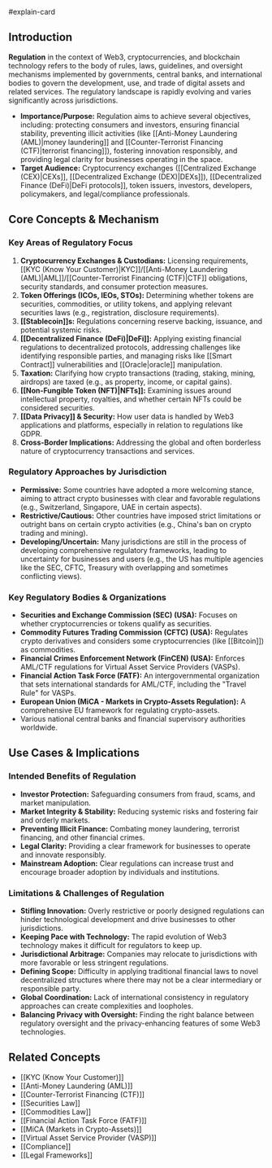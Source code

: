 #explain-card

## Introduction

**Regulation** in the context of Web3, cryptocurrencies, and blockchain technology refers to the body of rules, laws, guidelines, and oversight mechanisms implemented by governments, central banks, and international bodies to govern the development, use, and trade of digital assets and related services. The regulatory landscape is rapidly evolving and varies significantly across jurisdictions.

- **Importance/Purpose:** Regulation aims to achieve several objectives, including: protecting consumers and investors, ensuring financial stability, preventing illicit activities (like [[Anti-Money Laundering (AML)|money laundering]] and [[Counter-Terrorist Financing (CTF)|terrorist financing]]), fostering innovation responsibly, and providing legal clarity for businesses operating in the space.
- **Target Audience:** Cryptocurrency exchanges ([[Centralized Exchange (CEX)|CEXs]], [[Decentralized Exchange (DEX)|DEXs]]), [[Decentralized Finance (DeFi)|DeFi protocols]], token issuers, investors, developers, policymakers, and legal/compliance professionals.

## Core Concepts & Mechanism

### Key Areas of Regulatory Focus

1.  **Cryptocurrency Exchanges & Custodians:** Licensing requirements, [[KYC (Know Your Customer)|KYC]]/[[Anti-Money Laundering (AML)|AML]]/[[Counter-Terrorist Financing (CTF)|CTF]] obligations, security standards, and consumer protection measures.
2.  **Token Offerings (ICOs, IEOs, STOs):** Determining whether tokens are securities, commodities, or utility tokens, and applying relevant securities laws (e.g., registration, disclosure requirements).
3.  **[[Stablecoin]]s:** Regulations concerning reserve backing, issuance, and potential systemic risks.
4.  **[[Decentralized Finance (DeFi)|DeFi]]:** Applying existing financial regulations to decentralized protocols, addressing challenges like identifying responsible parties, and managing risks like [[Smart Contract]] vulnerabilities and [[Oracle|oracle]] manipulation.
5.  **Taxation:** Clarifying how crypto transactions (trading, staking, mining, airdrops) are taxed (e.g., as property, income, or capital gains).
6.  **[[Non-Fungible Token (NFT)|NFTs]]:** Examining issues around intellectual property, royalties, and whether certain NFTs could be considered securities.
7.  **[[Data Privacy]] & Security:** How user data is handled by Web3 applications and platforms, especially in relation to regulations like GDPR.
8.  **Cross-Border Implications:** Addressing the global and often borderless nature of cryptocurrency transactions and services.

### Regulatory Approaches by Jurisdiction

- **Permissive:** Some countries have adopted a more welcoming stance, aiming to attract crypto businesses with clear and favorable regulations (e.g., Switzerland, Singapore, UAE in certain aspects).
- **Restrictive/Cautious:** Other countries have imposed strict limitations or outright bans on certain crypto activities (e.g., China's ban on crypto trading and mining).
- **Developing/Uncertain:** Many jurisdictions are still in the process of developing comprehensive regulatory frameworks, leading to uncertainty for businesses and users (e.g., the US has multiple agencies like the SEC, CFTC, Treasury with overlapping and sometimes conflicting views).

### Key Regulatory Bodies & Organizations

- **Securities and Exchange Commission (SEC) (USA):** Focuses on whether cryptocurrencies or tokens qualify as securities.
- **Commodity Futures Trading Commission (CFTC) (USA):** Regulates crypto derivatives and considers some cryptocurrencies (like [[Bitcoin]]) as commodities.
- **Financial Crimes Enforcement Network (FinCEN) (USA):** Enforces AML/CTF regulations for Virtual Asset Service Providers (VASPs).
- **Financial Action Task Force (FATF):** An intergovernmental organization that sets international standards for AML/CTF, including the "Travel Rule" for VASPs.
- **European Union (MiCA - Markets in Crypto-Assets Regulation):** A comprehensive EU framework for regulating crypto-assets.
- Various national central banks and financial supervisory authorities worldwide.

## Use Cases & Implications

### Intended Benefits of Regulation

- **Investor Protection:** Safeguarding consumers from fraud, scams, and market manipulation.
- **Market Integrity & Stability:** Reducing systemic risks and fostering fair and orderly markets.
- **Preventing Illicit Finance:** Combating money laundering, terrorist financing, and other financial crimes.
- **Legal Clarity:** Providing a clear framework for businesses to operate and innovate responsibly.
- **Mainstream Adoption:** Clear regulations can increase trust and encourage broader adoption by individuals and institutions.

### Limitations & Challenges of Regulation

- **Stifling Innovation:** Overly restrictive or poorly designed regulations can hinder technological development and drive businesses to other jurisdictions.
- **Keeping Pace with Technology:** The rapid evolution of Web3 technology makes it difficult for regulators to keep up.
- **Jurisdictional Arbitrage:** Companies may relocate to jurisdictions with more favorable or less stringent regulations.
- **Defining Scope:** Difficulty in applying traditional financial laws to novel decentralized structures where there may not be a clear intermediary or responsible party.
- **Global Coordination:** Lack of international consistency in regulatory approaches can create complexities and loopholes.
- **Balancing Privacy with Oversight:** Finding the right balance between regulatory oversight and the privacy-enhancing features of some Web3 technologies.

## Related Concepts

- [[KYC (Know Your Customer)]]
- [[Anti-Money Laundering (AML)]]
- [[Counter-Terrorist Financing (CTF)]]
- [[Securities Law]]
- [[Commodities Law]]
- [[Financial Action Task Force (FATF)]]
- [[MiCA (Markets in Crypto-Assets)]]
- [[Virtual Asset Service Provider (VASP)]]
- [[Compliance]]
- [[Legal Frameworks]]

